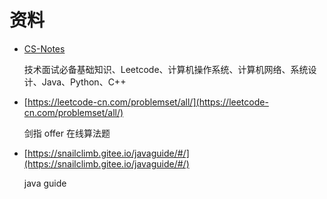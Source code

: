 # 资料

- [CS-Notes](https://github.com/CyC2018/CS-Notes)

    技术面试必备基础知识、Leetcode、计算机操作系统、计算机网络、系统设计、Java、Python、C++

- [https://leetcode-cn.com/problemset/all/](https://leetcode-cn.com/problemset/all/)

    剑指 offer 在线算法题

- [https://snailclimb.gitee.io/javaguide/#/](https://snailclimb.gitee.io/javaguide/#/)

    java guide
